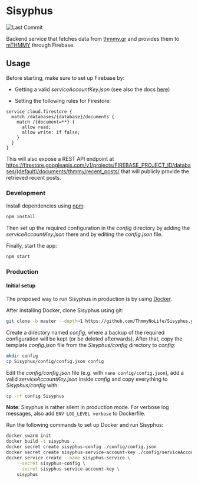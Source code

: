 # Sisyphus
![Last Commit](https://img.shields.io/github/last-commit/ThmmyNoLife/Sisyphus/develop.svg)

Backend service that fetches data from [thmmy.gr](https://www.thmmy.gr/) and provides them to  [mTHMMY](https://github.com/ThmmyNoLife/mTHMMY) through Firebase.

## Usage

Before starting, make sure to set up Firebase by:
* Getting a valid *serviceAccountKey.json* (see also the docs [here](https://firebase.google.com/docs/admin/setup))

* Setting the following rules for Firestore:

```
service cloud.firestore {
  match /databases/{database}/documents {
    match /{document=**} {
      allow read;
      allow write: if false;
    }
  }
}
```

This will also expose a REST API endpoint at https://firestore.googleapis.com/v1/projects/FIREBASE_PROJECT_ID/databases/(default)/documents/thmmy/recent_posts/
that will publicly provide the retrieved recent posts.

### Development

Install dependencies using [npm](https://www.npmjs.com/):

```bash
npm install
```

Then set up the required configuration in the *config* directory by adding the *serviceAccountKey.json* there and by editing the *config.json* file.

Finally, start the app:

```bash
npm start
```

### Production

#### Initial setup

The proposed way to run Sisyphus in production is by using [Docker](https://www.docker.com/).

After installing Docker, clone Sisyphus using git:
```bash
git clone -b master --depth=1 https://github.com/ThmmyNoLife/Sisyphus.git Sisyphus
```

Create a directory named *config*, where a backup of the required configuration will be kept (or be deleted afterwards).
After that, copy the template *config.json* file from the *Sisyphus/config* directory to *config*:
```bash
mkdir config
cp Sisyphus/config/config.json config
```

Edit the *config/config.json* file (e.g. with `nano config/config.json`), add a valid *serviceAccountKey.json* inside *config* and copy everything to *Sisyphus/config* with:
```bash
cp -rf config Sisyphus
```

**Note**: Sisyphus is rather silent in production mode. For verbose log messages, also add `ENV LOG_LEVEL verbose` to Dockerfile.

Run the following commands to set up Docker and run Sisyphus:
```bash
docker swarm init
docker build -t sisyphus .
docker secret create sisyphus-config ./config/config.json
docker secret create sisyphus-service-account-key ./config/serviceAccountKey.json
docker service create --name sisyphus-service \
    --secret sisyphus-config \
    --secret sisyphus-service-account-key \
    sisyphus
```
